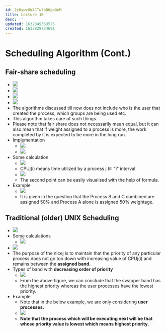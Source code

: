 ```yaml
---
id: 2z0ywzUW4CTwlbD6poGnM
title: Lecture 10
desc: ''
updated: 1632849363575
created: 1632829724691
---
```


# Scheduling Algorithm (Cont.)

## Fair-share scheduling
* ![](/assets/images/2021-09-28-17-22-11.png)
* ![](/assets/images/2021-09-28-22-08-43.png)
* ![](/assets/images/2021-09-28-22-10-49.png)
* ![](/assets/images/2021-09-28-22-13-43.png)
* The algorithms discussed till now does not include who is the user that created the process, which groups are being used etc.
* This algorithm takes care of such things.
* Please note that fair share does not necessarily mean equal, but it can also mean that if weight assigned to a process is more, the work completed by it is expected to be more in the long run.
* Implementation
    * ![](/assets/images/2021-09-28-22-17-59.png)
    * ![](/assets/images/2021-09-28-22-23-39.png)
* Some calculation
    * ![](/assets/images/2021-09-28-22-25-10.png)
    * CPUj(i) means time utilized by a process j till "i" interval.
    * ![](/assets/images/2021-09-28-22-29-51.png)
    * The second point can be easily visualised with the help of formula.
* Example
    * ![](/assets/images/2021-09-28-22-37-44.png)
    * It is given in the question that the Process B and C combined are assigned 50% and Process A alone is assigned 50% weightage.

## Traditional (older) UNIX Scheduling
* ![](/assets/images/2021-09-28-22-39-46.png)
* Some calculations
    * ![](/assets/images/2021-09-28-22-42-57.png)
* ![](/assets/images/2021-09-28-22-43-23.png)
* The purpose of the nicej is to maintain that the priority of any particular process does not go too down with increasing value of CPUj(i) and remains between the **assigned band.**
* Types of band with **decreasing order of priority**
    * ![](/assets/images/2021-09-28-22-46-13.png)
    * From the above figure, we can conclude that the swapper band has the highest priority whereas the user processes have the lowest priority.
* Example
    * Note that in the below example, we are only considering **user processes.**
    * ![](/assets/images/2021-09-28-22-49-26.png)
    * **Note that the process which will be executing next will be that whose priority value is lowest which means highest priority.**
